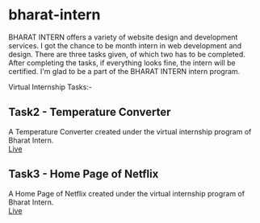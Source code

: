 # bharat-intern
BHARAT INTERN offers a variety of website design and development services. I got the chance to be month intern in web development and design. There are three tasks given, of which two has to be completed. After completing the tasks, if everything looks fine, the intern will be certified. I'm glad to be a part of the BHARAT INTERN intern program.

Virtual Internship Tasks:-
## Task2 - Temperature Converter
A Temperature Converter created under the virtual internship program of Bharat Intern. <br>
[Live](https://shiveshmukund.github.io/bharat-intern/Task_2)

## Task3 - Home Page of Netflix
A Home Page of Netflix created under the virtual internship program of Bharat Intern. <br>
[Live](https://shiveshmukund.github.io/bharat-intern/Task_3)
